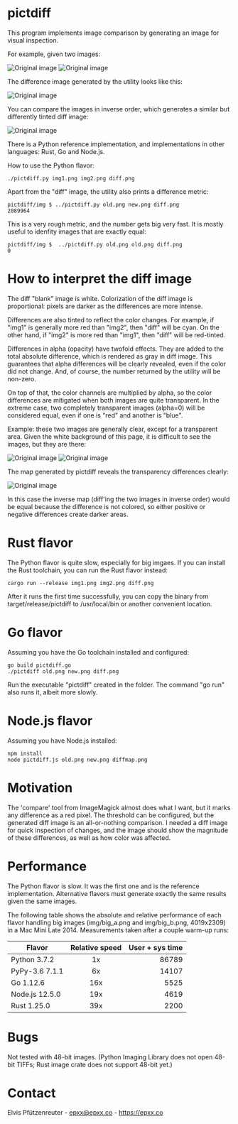 # pictdiff

This program implements image comparison by generating an image for visual inspection.

For example, given two images:

![Original image](https://raw.githubusercontent.com/elvis-epx/pictdiff/master/img/old.png) ![Original image](https://raw.githubusercontent.com/elvis-epx/pictdiff/master/img/new.png)

The difference image generated by the utility looks like this:

![Original image](https://raw.githubusercontent.com/elvis-epx/pictdiff/master/img/diff.png) 

You can compare the images in inverse order, which generates a similar but differently
tinted diff image:

![Original image](https://raw.githubusercontent.com/elvis-epx/pictdiff/master/img/diffinv.png) 

There is a Python reference implementation, and implementations in other languages: Rust, Go and Node.js.

How to use the Python flavor:

```
./pictdiff.py img1.png img2.png diff.png
```

Apart from the "diff" image, the utility also prints a difference metric:

```
pictdiff/img $ ../pictdiff.py old.png new.png diff.png
2089964
```

This is a very rough metric, and the number gets big very fast. 
It is mostly useful to idenfity images that are exactly equal:

```
pictdiff/img $  ../pictdiff.py old.png old.png diff.png
0
````

# How to interpret the diff image

The diff "blank" image is white. Colorization of the diff image
is proportional: pixels are darker as the differences are
more intense.

Differences are also tinted to reflect the color changes.
For example, if "img1"
is generally more red than "img2", then "diff" will be cyan. On the
other hand, if "img2" is more red than "img1", then "diff" will be red-tinted.

Differences in alpha (opacity) have twofold effects. They are added
to the total absolute difference, which is rendered as gray in diff
image. This guarantees that alpha differences will be clearly revealed,
even if the color did not change. And, of course, the number returned
by the utility will be non-zero.

On top of that, the color channels are multiplied by alpha, so the color differences
are mitigated when both images are quite transparent. In the extreme case, two
completely transparent images (alpha=0) will be considered equal, even
if one is "red" and another is "blue".

Example: these two images are generally clear, except for a transparent area.
Given the white background of this page, it is difficult to see the images, but
they are there:

![Original image](https://raw.githubusercontent.com/elvis-epx/pictdiff/master/img/olda2.png) ![Original image](https://raw.githubusercontent.com/elvis-epx/pictdiff/master/img/newa2.png)

The map generated by pictdiff reveals the transparency differences clearly:

![Original image](https://raw.githubusercontent.com/elvis-epx/pictdiff/master/img/diffa.png) 

In this case the inverse map (diff'ing the two images in inverse order) would be equal because the difference is not colored,
so either positive or negative differences create darker areas.

# Rust flavor

The Python flavor is quite slow, especially for big imgaes. If you can install
the Rust toolchain, you can run the Rust flavor instead:

```
cargo run --release img1.png img2.png diff.png
```

After it runs the first time successfully, you can copy the binary
from target/release/pictdiff to /usr/local/bin or another convenient
location.

# Go flavor 

Assuming you have the Go toolchain installed and configured:

```
go build pictdiff.go
./pictdiff old.png new.png diff.png
```

Run the executable "pictdiff" created in the folder. The command 
"go run" also runs it, albeit more slowly.

# Node.js flavor

Assuming you have Node.js installed:

```
npm install
node pictdiff.js old.png new.png diffmap.png
```

# Motivation

The 'compare' tool from ImageMagick almost does what I want, but it
marks any difference as a red pixel. The threshold can be configured,
but the generated diff image is an all-or-nothing comparison. I needed
a diff image for quick inspection of changes, and the image should show
the magnitude of these differences, as well as how color was affected.

# Performance

The Python flavor is slow. It was the first one and is the
reference implementation. Alternative flavors must generate exactly the
same results given the same images.

The following table shows the absolute and relative performance of each
flavor handling big images (img/big\_a.png and img/big\_b.png, 4019x2309) in a
Mac Mini Late 2014. Measurements taken after a couple warm-up runs:

| Flavor         | Relative speed | User + sys time |
| -------------- |:-------------:| -----:|
| Python 3.7.2   | 1x | 86789 |
| PyPy-3.6 7.1.1 | 6x   | 14107 |
| Go 1.12.6      | 16x   | 5525 |
| Node.js 12.5.0 | 19x   | 4619 |
| Rust 1.25.0    | 39x   | 2200 |

# Bugs

Not tested with 48-bit images. (Python Imaging Library does not open
48-bit TIFFs; Rust image crate does not support 48-bit yet.)

# Contact

Elvis Pfützenreuter - epxx@epxx.co - https://epxx.co
